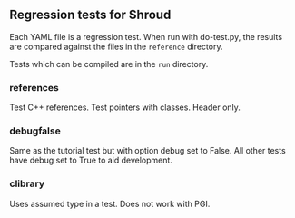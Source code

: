 
## Regression tests for Shroud

Each YAML file is a regression test.
When run with do-test.py, the results are compared against the 
files in the `reference` directory.

Tests which can be compiled are in the `run` directory.

### references

Test C++ references.  Test pointers with classes.
Header only.

### debugfalse

Same as the tutorial test but with option debug set to False.
All other tests have debug set to True to aid development.

### clibrary

Uses assumed type in a test.  Does not work with PGI.
